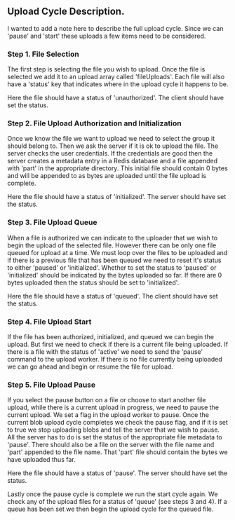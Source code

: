 ## Upload Cycle Description.

I wanted to add a note here to describe the full upload cycle. Since we can 'pause' and 'start' these uploads a few items need to be considered.

### Step 1. File Selection
The first step is selecting the file you wish to upload. Once the file is selected we add it to an upload array called 'fileUploads'. Each file will also have a 'status' key that indicates where in the upload cycle it happens to be. 

Here the file should have a status of 'unauthorized'. The client should have set the status.

### Step 2. File Upload Authorization and Initialization
Once we know the file we want to upload we need to select the group it should belong to. Then we ask the server if it is ok to upload the file. The server checks the user credentials. If the credentials are good then the server creates a metadata entry in a Redis database and a file appended with 'part' in the appropriate directory. This initial file should contain 0 bytes and will be appended to as bytes are uploaded until the file upload is complete. 

Here the file should have a status of 'initialized'. The server should have set the status.

### Step 3. File Upload Queue
When a file is authorized we can indicate to the uploader that we wish to begin the upload of the selected file. However there can be only one file queued for upload at a time. We must loop over the files to be uploaded and if there is a previous file that has been queued we need to reset it's status to either 'paused' or 'initialized'. Whether to set the status to 'paused' or 'initialized' should be indicated by the bytes uploaded so far. If there are 0 bytes uploaded then the status should be set to 'initialized'. 

Here the file should have a status of 'queued'. The client should have set the status.

### Step 4. File Upload Start
If the file has been authorized, initialized, and queued we can begin the upload. But first we need to check if there is a current file being uploaded. If there is a file with the status of 'active' we need to send the 'pause' command to the upload worker. If there is no file currently being uploaded we can go ahead and begin or resume the file for upload.

### Step 5. File Upload Pause
If you select the pause button on a file or choose to start another file upload, while there is a current upload in progress, we need to pause the current upload. We set a flag in the upload worker to pause. Once the current blob upload cycle completes we check the pause flag, and if it is set to true we stop uploading blobs and tell the server that we wish to pause. All the server has to do is set the status of the appropriate file metadata to 'pause'. There should also be a file on the server with the file name and 'part' appended to the file name. That 'part' file should contain the bytes we have uploaded thus far.

Here the file should have a status of 'pause'. The server should have set the status.

Lastly once the pause cycle is complete we run the start cycle again. We check any of the upload files for a status of 'queue' (see steps 3 and 4). If a queue has been set we then begin the upload cycle for the queued file.

